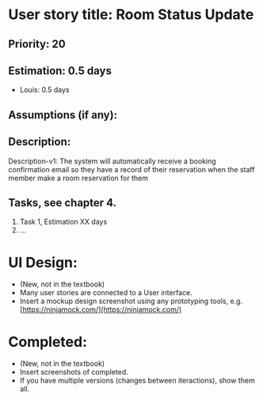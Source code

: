# User story title: Room Status Update


## Priority: 20


## Estimation: 0.5 days
* Louis: 0.5 days


## Assumptions (if any):


## Description:
Description-v1: The system will automatically receive a booking confirmation email so they have a record of their reservation when the staff member make a room reservation for them


## Tasks, see chapter 4.
1. Task 1, Estimation XX days
2. ...


# UI Design:
* (New, not in the textbook) 
* Many user stories are connected to a User interface.
* Insert a mockup design screenshot using any prototyping tools, e.g. [https://ninjamock.com/](https://ninjamock.com/)

# Completed:
* (New, not in the textbook) 
* Insert screenshots of completed. 
* If you have multiple versions (changes between iteractions), show them all.
